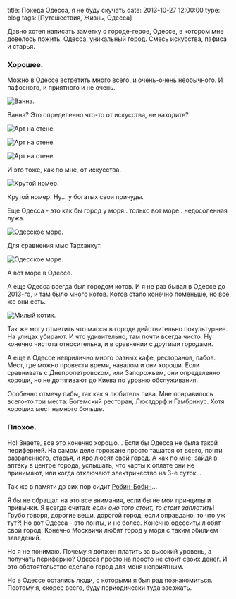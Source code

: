 title: Покеда Одесса, я не буду скучать
date: 2013-10-27 12:00:00
type: blog
tags: [Путешествия, Жизнь, Одесса]

Давно хотел написать заметку о городе-герое, Одессе, в котором мне довелось пожить. Одесса, уникальный город. Смесь искусства, пафиса и старья.

### Хорошее.

Можно в Одессе встретить много всего, и очень-очень необычного. И пафосного, и приятного и не очень. 

![Ванна.](http://macgera.s3.amazonaws.com/old-media/files/odessa_one.jpg)

Ванна? Это определенно что-то от искусства, не находите?

![Арт на стене.](http://macgera.s3.amazonaws.com/old-media/files/odessa_art_1.jpg)

![Арт на стене.](http://macgera.s3.amazonaws.com/old-media/files/odessa_art_2.jpg)

![Арт на стене.](http://macgera.s3.amazonaws.com/old-media/files/odessa_art_3.jpg)

И это тоже, как по мне, от искусства. 

![Крутой номер.](http://macgera.s3.amazonaws.com/old-media/files/odessa_car.jpg)

Крутой номер. Ну... у богатых свои причуды.

Еще Одесса - это как бы город у моря.. только вот море.. недосоленная лужа.

![Одесское море.](http://macgera.s3.amazonaws.com/old-media/files/tarhankut.jpg)

Для сравнения мыс Тарханкут.

![Одесское море.](http://macgera.s3.amazonaws.com/old-media/files/odessa_sea.jpg)

А вот море в Одессе.

А еще Одесса всегда был городом котов. И я не раз бывал в Одессе до 2013-го, и там было много котов. Котов стало конечно поменьше, но все же они есть. 

![Милый котик.](http://macgera.s3.amazonaws.com/old-media/files/odessa_cat.jpg)

Так же могу отметить что массы в городе действительно покультурнее. На улицах убирают. И что удивительно, там почти всегда чисто. Ну конечно чистота относительна, и в сравнении с другими городами. 

А еще в Одессе неприлично много разных кафе, ресторанов, пабов. Мест, где можно провести время, навалом и они хороши. Если сравнивать с Днепропетровском, или Запорожьем, они определенно хороши, но не дотягивают до Киева по уровню обслуживания.

Особенно отмечу пабы, так как я любитель пива. Мне понравилось всего-то три места: Богемский ресторан, Люстдорф и Гамбринус. Хотя хороших мест намного больше.

### Плохое.

Но! Знаете, все это конечно хорошо... Если бы Одесса не была такой  периферией. На самом деле горожане просто тащатся от всего, почти разваленного, старья, и яро любят свой город. А как по мне, зайдя в аптеку в центре города, услышать, что карты к оплате они не принимают, или когда отключают электричество на 3-е суток...

Так же в памяти до сих пор сидит [Робин-Бобин](/blog/salmo-in-bobin/)...

Я бы не обращал на это все внимания, если бы не мои принципы и привычки. Я всегда считал: *если оно того стоит, то стоит заплатить*! Грубо говоря, дорогие вещи, дорогой город, если оправдано, то что уж тут?! Но вот Одесса - это понты, и не более. Конечно одесситы любят свой город. Конечно Москвичи любят город у моря с таким обилием заведений. 

Но я не понимаю. Почему я должен платить за высокий уровень, а получать периферию? Одесса просто на просто не стоит своих денег. И это обстоятельство сделало город для меня неприятным.

Но в Одессе остались люди, с которыми я был рад познакомиться. Поэтому я, скорее всего, буду периодически туда заезжать.
